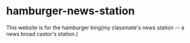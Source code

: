 # hamburger-news-station
This website is for the hamburger king(my classmate's news station -- a news broad castor's station.)
